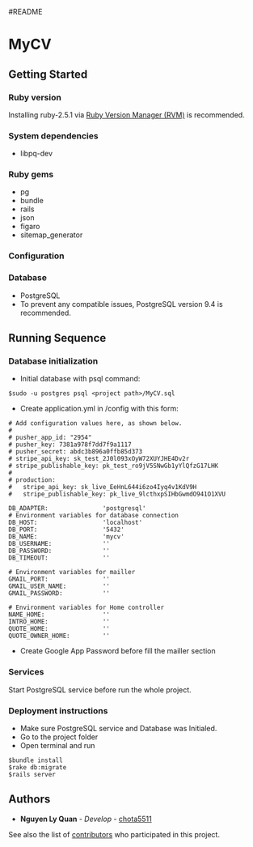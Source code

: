 #README
# MyCV
## Getting Started
### Ruby version
  Installing ruby-2.5.1 via [Ruby Version Manager (RVM)](https://rvm.io/) is recommended.

### System dependencies
  - libpq-dev

### Ruby gems
  - pg
  - bundle
  - rails
  - json
  - figaro
  - sitemap_generator

### Configuration

### Database
  - PostgreSQL
  - To prevent any compatible issues, PostgreSQL version 9.4 is recommended.

## Running Sequence
### Database initialization
  - Initial database with psql command:
  ```
  $sudo -u postgres psql <project path>/MyCV.sql
  ```
  - Create application.yml in <project folder>/config with this form:
  ```
  # Add configuration values here, as shown below.
  #
  # pusher_app_id: "2954"
  # pusher_key: 7381a978f7dd7f9a1117
  # pusher_secret: abdc3b896a0ffb85d373
  # stripe_api_key: sk_test_2J0l093xOyW72XUYJHE4Dv2r
  # stripe_publishable_key: pk_test_ro9jV5SNwGb1yYlQfzG17LHK
  #
  # production:
  #   stripe_api_key: sk_live_EeHnL644i6zo4Iyq4v1KdV9H
  #   stripe_publishable_key: pk_live_9lcthxpSIHbGwmdO941O1XVU

  DB_ADAPTER:               'postgresql'
  # Environment variables for database connection
  DB_HOST:                  'localhost'
  DB_PORT:                  '5432'
  DB_NAME:                  'mycv'
  DB_USERNAME:              ''
  DB_PASSWORD:              ''
  DB_TIMEOUT:               ''

  # Environment variables for mailler
  GMAIL_PORT:               ''
  GMAIL_USER_NAME:          ''
  GMAIL_PASSWORD:           ''

  # Environment variables for Home controller
  NAME_HOME:                ''
  INTRO_HOME:               ''
  QUOTE_HOME:               ''
  QUOTE_OWNER_HOME:         ''
  ```
  - Create Google App Password before fill the mailler section

### Services
  Start PostgreSQL service before run the whole project.

### Deployment instructions
  - Make sure PostgreSQL service and Database was Initialed.
  - Go to the project folder
  - Open terminal and run
  ```
  $bundle install
  $rake db:migrate
  $rails server
  ```

## Authors
  - **Nguyen Ly Quan** - *Develop* - [chota5511](https://github.com/chota5511/)

  See also the list of [contributors](https://github.com/chota5511/MyCV/graphs/contributors) who participated in this project.

